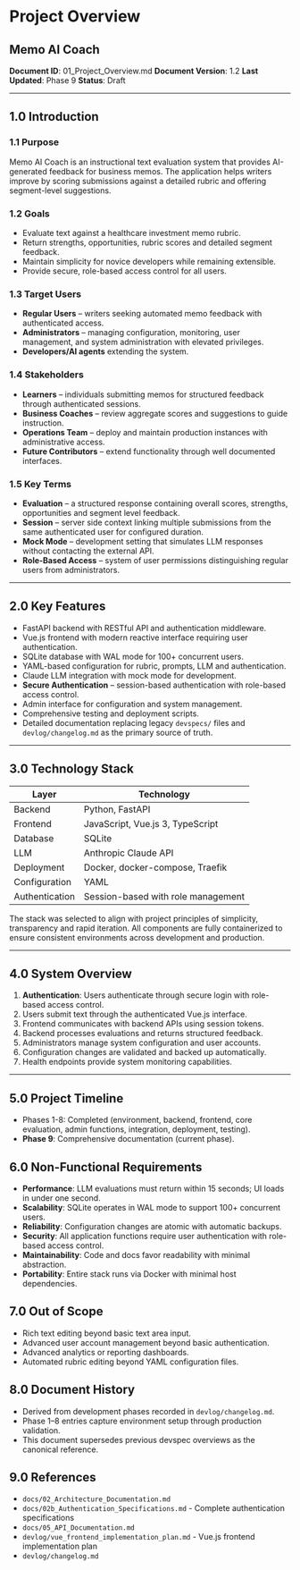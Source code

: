 # Project Overview
## Memo AI Coach

**Document ID**: 01_Project_Overview.md
**Document Version**: 1.2
**Last Updated**: Phase 9
**Status**: Draft

---

## 1.0 Introduction

### 1.1 Purpose
Memo AI Coach is an instructional text evaluation system that provides AI-generated feedback for business memos. The application helps writers improve by scoring submissions against a detailed rubric and offering segment-level suggestions.

### 1.2 Goals
- Evaluate text against a healthcare investment memo rubric.
- Return strengths, opportunities, rubric scores and detailed segment feedback.
- Maintain simplicity for novice developers while remaining extensible.
- Provide secure, role-based access control for all users.

### 1.3 Target Users
- **Regular Users** – writers seeking automated memo feedback with authenticated access.
- **Administrators** – managing configuration, monitoring, user management, and system administration with elevated privileges.
- **Developers/AI agents** extending the system.

### 1.4 Stakeholders
- **Learners** – individuals submitting memos for structured feedback through authenticated sessions.
- **Business Coaches** – review aggregate scores and suggestions to guide instruction.
- **Operations Team** – deploy and maintain production instances with administrative access.
- **Future Contributors** – extend functionality through well documented interfaces.

### 1.5 Key Terms
- **Evaluation** – a structured response containing overall scores, strengths, opportunities and segment level feedback.
- **Session** – server side context linking multiple submissions from the same authenticated user for configured duration.
- **Mock Mode** – development setting that simulates LLM responses without contacting the external API.
- **Role-Based Access** – system of user permissions distinguishing regular users from administrators.

---

## 2.0 Key Features
- FastAPI backend with RESTful API and authentication middleware.
- Vue.js frontend with modern reactive interface requiring user authentication.
- SQLite database with WAL mode for 100+ concurrent users.
- YAML-based configuration for rubric, prompts, LLM and authentication.
- Claude LLM integration with mock mode for development.
- **Secure Authentication** – session-based authentication with role-based access control.
- Admin interface for configuration and system management.
- Comprehensive testing and deployment scripts.
- Detailed documentation replacing legacy `devspecs/` files and `devlog/changelog.md` as the primary source of truth.

---

## 3.0 Technology Stack
| Layer | Technology |
|------|------------|
| Backend | Python, FastAPI |
| Frontend | JavaScript, Vue.js 3, TypeScript |
| Database | SQLite |
| LLM | Anthropic Claude API |
| Deployment | Docker, docker-compose, Traefik |
| Configuration | YAML |
| Authentication | Session-based with role management |

The stack was selected to align with project principles of simplicity, transparency and rapid iteration. All components are fully containerized to ensure consistent environments across development and production.

---

## 4.0 System Overview
1. **Authentication**: Users authenticate through secure login with role-based access control.
2. Users submit text through the authenticated Vue.js interface.
3. Frontend communicates with backend APIs using session tokens.
4. Backend processes evaluations and returns structured feedback.
5. Administrators manage system configuration and user accounts.
6. Configuration changes are validated and backed up automatically.
7. Health endpoints provide system monitoring capabilities.

---

## 5.0 Project Timeline
- Phases 1-8: Completed (environment, backend, frontend, core evaluation, admin functions, integration, deployment, testing).
- **Phase 9**: Comprehensive documentation (current phase).

## 6.0 Non-Functional Requirements
- **Performance**: LLM evaluations must return within 15 seconds; UI loads in under one second.
- **Scalability**: SQLite operates in WAL mode to support 100+ concurrent users.
- **Reliability**: Configuration changes are atomic with automatic backups.
- **Security**: All application functions require user authentication with role-based access control.
- **Maintainability**: Code and docs favor readability with minimal abstraction.
- **Portability**: Entire stack runs via Docker with minimal host dependencies.

## 7.0 Out of Scope
- Rich text editing beyond basic text area input.
- Advanced user account management beyond basic authentication.
- Advanced analytics or reporting dashboards.
- Automated rubric editing beyond YAML configuration files.

## 8.0 Document History
- Derived from development phases recorded in `devlog/changelog.md`.
- Phase 1–8 entries capture environment setup through production validation.
- This document supersedes previous devspec overviews as the canonical reference.

## 9.0 References
- `docs/02_Architecture_Documentation.md`
- `docs/02b_Authentication_Specifications.md` - Complete authentication specifications
- `docs/05_API_Documentation.md`
- `devlog/vue_frontend_implementation_plan.md` - Vue.js frontend implementation plan
- `devlog/changelog.md`
